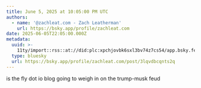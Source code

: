 ```yaml
---
title: June 5, 2025 at 10:05:00 PM UTC
authors:
  - name: '@zachleat.com - Zach Leatherman'
    url: https://bsky.app/profile/zachleat.com
date: 2025-06-05T22:05:00.000Z
metadata:
  uuid: >-
    11ty/import::rss::at://did:plc:xpchjovbk6sxl3bv74z7cs54/app.bsky.feed.post/3lqvdbcqnts2q
  type: bluesky
  url: https://bsky.app/profile/zachleat.com/post/3lqvdbcqnts2q
---
```

is the fly dot io blog going to weigh in on the trump-musk feud